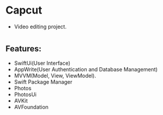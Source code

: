 # Capcut

- Video editing project.
#

## Features: 

- SwiftUi(User Interface)
- AppWrite(User Authentication and Database Management)
- MVVM(Model, View, ViewModel).
- Swift Package Manager
- Photos
- PhotosUi
- AVKit
- AVFoundation

#
